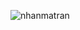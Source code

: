 ![nhanmatran](https://github.com/VanHoang110802/Competitive_Programming/assets/108053955/fa030442-d06c-4ba1-87a1-66ac1477b188)
